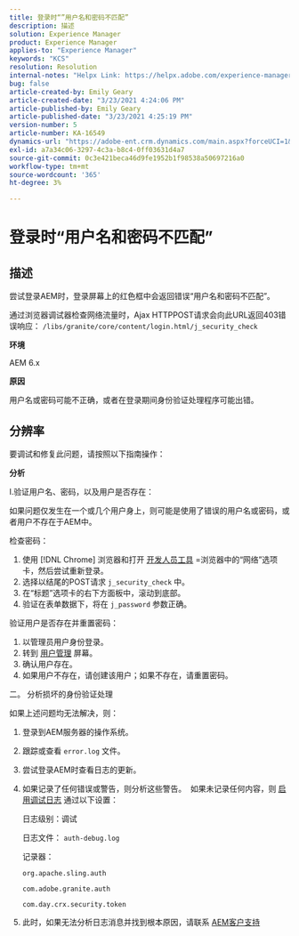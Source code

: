 ```yaml
---
title: 登录时“”用户名和密码不匹配”
description: 描述
solution: Experience Manager
product: Experience Manager
applies-to: "Experience Manager"
keywords: "KCS"
resolution: Resolution
internal-notes: "Helpx Link: https://helpx.adobe.com/experience-manager/kb/user-name-and-password-do-not-match-on-login.html"
bug: false
article-created-by: Emily Geary
article-created-date: "3/23/2021 4:24:06 PM"
article-published-by: Emily Geary
article-published-date: "3/23/2021 4:25:19 PM"
version-number: 5
article-number: KA-16549
dynamics-url: "https://adobe-ent.crm.dynamics.com/main.aspx?forceUCI=1&pagetype=entityrecord&etn=knowledgearticle&id=4d06f62c-f48b-eb11-a812-000d3a58b8a9"
exl-id: a7a34c06-3297-4c3a-b8c4-0ff03631d4a7
source-git-commit: 0c3e421beca46d9fe1952b1f98538a50697216a0
workflow-type: tm+mt
source-wordcount: '365'
ht-degree: 3%

---
```


# 登录时“用户名和密码不匹配”

## 描述


尝试登录AEM时，登录屏幕上的红色框中会返回错误“用户名和密码不匹配”。

通过浏览器调试器检查网络流量时，Ajax HTTPPOST请求会向此URL返回403错误响应：
`/libs/granite/core/content/login.html/j_security_check`

<b>环境</b>

AEM 6.x

<b>原因</b>

用户名或密码可能不正确，或者在登录期间身份验证处理程序可能出错。


## 分辨率


要调试和修复此问题，请按照以下指南操作：

<b>分析</b>

I.验证用户名、密码，以及用户是否存在：

如果问题仅发生在一个或几个用户身上，则可能是使用了错误的用户名或密码，或者用户不存在于AEM中。

检查密码：

1. 使用 [!DNL Chrome] 浏览器和打开 [开发人员工具](https://developer.chrome.com/devtools) =浏览器中的“网络”选项卡，然后尝试重新登录。
2. 选择以结尾的POST请求 `j_security_check` 中。
3. 在“标题”选项卡的右下方面板中，滚动到底部。
4. 验证在表单数据下，将在 `j_password` 参数正确。


验证用户是否存在并重置密码：

1. 以管理员用户身份登录。
2. 转到 [用户管理](https://docs.adobe.com/content/help/en/experience-manager-65/administering/home.html?topic=/experience-manager/6-5/sites/administering/morehelp/security.ug.js) 屏幕。
3. 确认用户存在。
4. 如果用户不存在，请创建该用户；如果不存在，请重置密码。


二。 分析损坏的身份验证处理

如果上述问题均无法解决，则：

1. 登录到AEM服务器的操作系统。
2. 跟踪或查看 `error.log` 文件。
3. 尝试登录AEM时查看日志的更新。
4. 如果记录了任何错误或警告，则分析这些警告。  如果未记录任何内容，则 [启用调试日志](https://docs.adobe.com/content/help/en/experience-manager-65/deploying/configuring/configure-logging.html) 通过以下设置：

   日志级别：调试

   日志文件： `auth-debug.log`

   记录器：

   `org.apache.sling.auth`


   `com.adobe.granite.auth`


   `com.day.crx.security.token`
5. 此时，如果无法分析日志消息并找到根本原因，请联系 [AEM客户支持](https://experienceleague.adobe.com/?lang=zh-Hans?support-solution=Experience+Manager#support)
